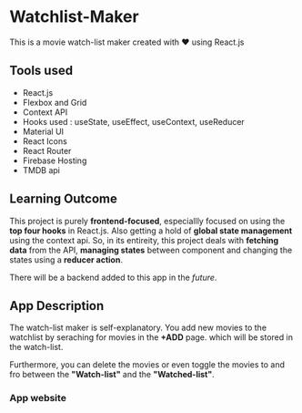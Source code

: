 # Watchlist-Maker
This is a movie watch-list maker created with ❤ using React.js

## Tools used

- React.js
- Flexbox and Grid
- Context API
- Hooks used : useState, useEffect, useContext, useReducer
- Material UI
- React Icons
- React Router
- Firebase Hosting
- TMDB api

## Learning Outcome

This project is purely **frontend-focused**, especiallly focused on using the **top four hooks** in React.js. Also getting a hold of **global state management** using the context api. So, in its entireity, this project deals with **fetching data** from the API, **managing states** between component and changing the states using a **reducer action**.

There will be a backend added to this app in the *future*.

## App Description

The watch-list maker is self-explanatory. You add new movies to the watchlist by seraching for movies in the **+ADD** page. which will be stored in the watch-list. 

Furthermore, you can delete the movies or even toggle the movies to and fro between the **"Watch-list"** and the **"Watched-list"**. 

### App website

